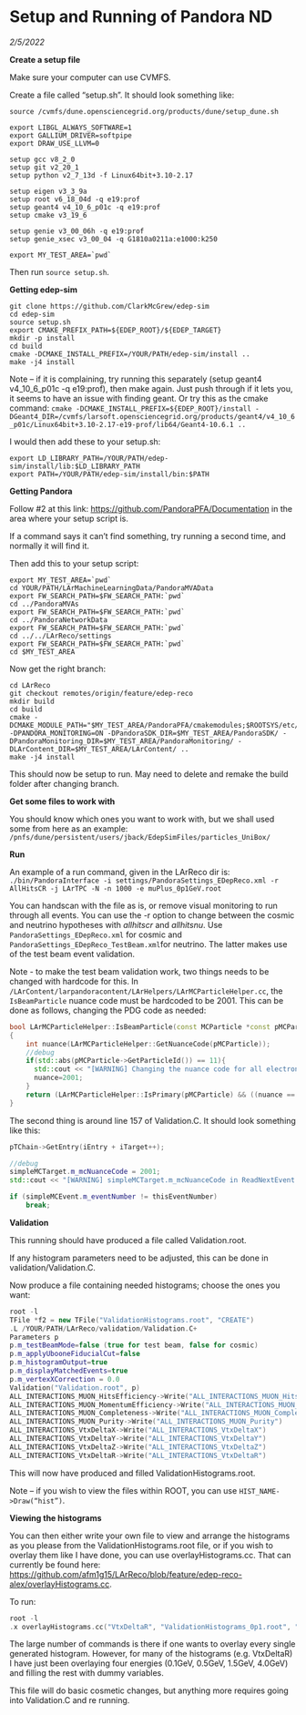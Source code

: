 # Setup and Running of Pandora ND
_2/5/2022_


**Create a setup file**

Make sure your computer can use CVMFS.
 
Create a file called “setup.sh”. It should look something like:
```Shell
source /cvmfs/dune.opensciencegrid.org/products/dune/setup_dune.sh

export LIBGL_ALWAYS_SOFTWARE=1
export GALLIUM_DRIVER=softpipe
export DRAW_USE_LLVM=0

setup gcc v8_2_0
setup git v2_20_1
setup python v2_7_13d -f Linux64bit+3.10-2.17

setup eigen v3_3_9a
setup root v6_18_04d -q e19:prof
setup geant4 v4_10_6_p01c -q e19:prof
setup cmake v3_19_6

setup genie v3_00_06h -q e19:prof
setup genie_xsec v3_00_04 -q G1810a0211a:e1000:k250

export MY_TEST_AREA=`pwd`
```
Then run `source setup.sh`. 


**Getting edep-sim**
```Shell
git clone https://github.com/ClarkMcGrew/edep-sim
cd edep-sim
source setup.sh
export CMAKE_PREFIX_PATH=${EDEP_ROOT}/${EDEP_TARGET}
mkdir -p install
cd build
cmake -DCMAKE_INSTALL_PREFIX=/YOUR/PATH/edep-sim/install ..
make -j4 install
```
Note – if it is complaining, try running this separately (setup geant4 v4_10_6_p01c -q e19:prof), then make again. Just push through if it lets you, it seems to have an issue with finding geant. Or try this as the cmake command: `cmake -DCMAKE_INSTALL_PREFIX=${EDEP_ROOT}/install -DGeant4_DIR=/cvmfs/larsoft.opensciencegrid.org/products/geant4/v4_10_6_p01c/Linux64bit+3.10-2.17-e19-prof/lib64/Geant4-10.6.1 ..`

I would then add these to your setup.sh:
```Shell
export LD_LIBRARY_PATH=/YOUR/PATH/edep-sim/install/lib:$LD_LIBRARY_PATH
export PATH=/YOUR/PATH/edep-sim/install/bin:$PATH
```


**Getting Pandora**

Follow #2 at this link: https://github.com/PandoraPFA/Documentation in the area where your setup script is. 

If a command says it can’t find something, try running a second time, and normally it will find it. 

Then add this to your setup script:
```Shell
export MY_TEST_AREA=`pwd`
cd YOUR/PATH/LArMachineLearningData/PandoraMVAData
export FW_SEARCH_PATH=$FW_SEARCH_PATH:`pwd`
cd ../PandoraMVAs
export FW_SEARCH_PATH=$FW_SEARCH_PATH:`pwd`
cd ../PandoraNetworkData
export FW_SEARCH_PATH=$FW_SEARCH_PATH:`pwd`
cd ../../LArReco/settings
export FW_SEARCH_PATH=$FW_SEARCH_PATH:`pwd`
cd $MY_TEST_AREA
```
Now get the right branch:
```Shell
cd LArReco
git checkout remotes/origin/feature/edep-reco
mkdir build
cd build
cmake -DCMAKE_MODULE_PATH="$MY_TEST_AREA/PandoraPFA/cmakemodules;$ROOTSYS/etc/cmake" -DPANDORA_MONITORING=ON -DPandoraSDK_DIR=$MY_TEST_AREA/PandoraSDK/ -DPandoraMonitoring_DIR=$MY_TEST_AREA/PandoraMonitoring/ -DLArContent_DIR=$MY_TEST_AREA/LArContent/ ..
make -j4 install
```
This should now be setup to run. May need to delete and remake the build folder after changing branch.


**Get some files to work with**

You should know which ones you want to work with, but we shall used some from here as an example: `/pnfs/dune/persistent/users/jback/EdepSimFiles/particles_UniBox/`


**Run**

An example of a run command, given in the LArReco dir is:
`./bin/PandoraInterface -i settings/PandoraSettings_EDepReco.xml -r AllHitsCR -j LArTPC -N -n 1000 -e muPlus_0p1GeV.root`

You can handscan with the file as is, or remove visual monitoring to run through all events. You can use the -r option to change between the cosmic and neutrino hypotheses with _allhitscr_ and _allhitsnu_. Use `PandoraSettings_EDepReco.xml` for cosmic and `PandoraSettings_EDepReco_TestBeam.xml`for neutrino. The latter makes use of the test beam event validation. 

Note - to make the test beam validation work, two things needs to be changed with hardcode for this. In `/LArContent/larpandoracontent/LArHelpers/LArMCParticleHelper.cc`, the `IsBeamParticle` nuance code must be hardcoded to be 2001. This can be done as follows, changing the PDG code as needed:

```C++
bool LArMCParticleHelper::IsBeamParticle(const MCParticle *const pMCParticle)
{
    int nuance(LArMCParticleHelper::GetNuanceCode(pMCParticle));
    //debug
    if(std::abs(pMCParticle->GetParticleId()) == 11){
      std::cout << "[WARNING] Changing the nuance code for all electrons/positrons from 1000 to 2001 in TestBeam hypothesis" << std::endl;
      nuance=2001;
    }
    return (LArMCParticleHelper::IsPrimary(pMCParticle) && ((nuance == 2000) || (nuance == 2001)));
}
``` 

The second thing is around line 157 of Validation.C. It should look something like this:
```C++
pTChain->GetEntry(iEntry + iTarget++);

//debug
simpleMCTarget.m_mcNuanceCode = 2001;
std::cout << "[WARNING] simpleMCTarget.m_mcNuanceCode in ReadNextEvent is hard coded to be 2001 so beware!" << std::endl;

if (simpleMCEvent.m_eventNumber != thisEventNumber)
    break;
```

**Validation**

This running should have produced a file called Validation.root.

If any histogram parameters need to be adjusted, this can be done in validation/Validation.C.

Now produce a file containing needed histograms; choose the ones you want:
```C++
root -l
TFile *f2 = new TFile("ValidationHistograms.root", "CREATE")
.L /YOUR/PATH/LArReco/validation/Validation.C+
Parameters p
p.m_testBeamMode=false (true for test beam, false for cosmic)
p.m_applyUbooneFiducialCut=false
p.m_histogramOutput=true
p.m_displayMatchedEvents=true
p.m_vertexXCorrection = 0.0
Validation("Validation.root", p)
ALL_INTERACTIONS_MUON_HitsEfficiency->Write("ALL_INTERACTIONS_MUON_HitsEfficiency")
ALL_INTERACTIONS_MUON_MomentumEfficiency->Write("ALL_INTERACTIONS_MUON_MomentumEfficiency")
ALL_INTERACTIONS_MUON_Completeness->Write("ALL_INTERACTIONS_MUON_Completeness")
ALL_INTERACTIONS_MUON_Purity->Write("ALL_INTERACTIONS_MUON_Purity") 
ALL_INTERACTIONS_VtxDeltaX->Write("ALL_INTERACTIONS_VtxDeltaX")
ALL_INTERACTIONS_VtxDeltaY->Write("ALL_INTERACTIONS_VtxDeltaY")
ALL_INTERACTIONS_VtxDeltaZ->Write("ALL_INTERACTIONS_VtxDeltaZ")
ALL_INTERACTIONS_VtxDeltaR->Write("ALL_INTERACTIONS_VtxDeltaR") 
```
This will now have produced and filled ValidationHistograms.root.

Note – if you wish to view the files within ROOT, you can use
`HIST_NAME->Draw(“hist”)`.


**Viewing the histograms**

You can then either write your own file to view and arrange the histograms as you please from the ValidationHistograms.root file, or if you wish to overlay them like I have done, you can use overlayHistograms.cc. That can currently be found here: https://github.com/afm1g15/LArReco/blob/feature/edep-reco-alex/overlayHistograms.cc.

To run:
```C++
root -l
.x overlayHistograms.cc("VtxDeltaR", "ValidationHistograms_0p1.root", "ValidationHistograms_0p2.root", "ValidationHistograms_0p3.root", "ValidationHistograms_0p4.root", "ValidationHistograms_0p5.root", "ValidationHistograms_0p6.root", "ValidationHistograms_0p7.root", "ValidationHistograms_0p8.root", "ValidationHistograms_0p9.root", "ValidationHistograms_1p0.root", "ValidationHistograms_1p25.root", "ValidationHistograms_1p5.root", "ValidationHistograms_1p75.root", "ValidationHistograms_2p0.root", "ValidationHistograms_2p5.root", "ValidationHistograms_3p0.root", "ValidationHistograms_4p0", "0p1 GeV", "0p2", "0p3", "0p4", "0p5 GeV", "0p6", "0p7", "0p8", "0p9", "1p0", "1p25", "1p5 GeV", "1p75", "2p0", "2p5", "3p0", "4p0 GeV")
```
The large number of commands is there if one wants to overlay every single generated histogram. However, for many of the histograms (e.g. VtxDeltaR) I have just been overlaying four energies (0.1GeV, 0.5GeV, 1.5GeV, 4.0GeV) and filling the rest with dummy variables. 

This file will do basic cosmetic changes, but anything more requires going into Validation.C and re running. 
